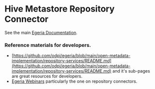 <!-- SPDX-License-Identifier: CC-BY-4.0 -->
<!-- Copyright Contributors to the ODPi Egeria project. -->

# Hive Metastore Repository Connector

See the main [Egeria Documentation](https://egeria-project.org/connectors/repository/hms/overview/).

### Reference materials for developers.

* [https://github.com/odpi/egeria/blob/main/open-metadata-implementation/repository-services/README.md](https://github.com/odpi/egeria/blob/main/open-metadata-implementation/repository-services/README.md)
  and it's sub-pages are great resources for developers.
* [Egeria Webinars](https://wiki.lfaidata.foundation/display/EG/Egeria+Webinar+program) particularly the one on repository connectors.